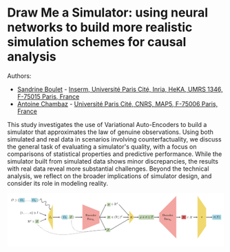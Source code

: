 # Draw Me a Simulator: using neural networks to build more realistic simulation schemes for causal analysis

Authors: 

-  [Sandrine Boulet](https://bouletsandrine.wixsite.com/website) - [Inserm, Université Paris Cité, Inria, HeKA, UMRS 1346, F-75015 Paris, France](https://team.inria.fr/heka/fr/)
- [Antoine Chambaz](https://helios2.mi.parisdescartes.fr/~chambaz/) - [Université Paris Cité, CNRS, MAP5, F-75006 Paris, France](https://map5.mi.parisdescartes.fr/)

This study investigates the use of Variational Auto-Encoders to build a simulator that approximates the law of genuine observations.  Using both simulated and real data in scenarios involving counterfactuality, we discuss the general task of evaluating a simulator's quality, with a focus on comparisons of statistical properties and predictive performance.  While the simulator built from simulated data shows minor discrepancies, the results with real data reveal more substantial challenges.  Beyond the technical analysis, we reflect on the broader implications of simulator design, and consider its role in modeling reality.

<img src="https://github.com/achambaz/draw_me_a_simulator/blob/main/figures/VAE_viz.jpg" alt="the VAE's architecture" width="600"/>

